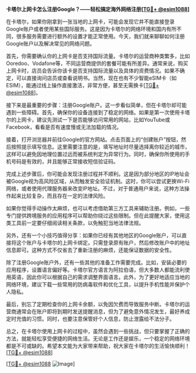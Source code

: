 **卡塔尔上网卡怎么注册Google？——轻松搞定海外网络注册[[TG💪+ @esim1088](https://t.me/s/esim1088)]**

在卡塔尔，如果你刚拿到一张当地的上网卡，可能会发现它并不能直接登录Google账户或者使用某些国际服务。这是因为卡塔尔的网络环境和国内有所不同，很多服务需要进行额外的设置才能正常使用。今天，我们就来聊聊如何注册Google账户以及解决常见的网络问题。

首先，你需要确认你的上网卡是否支持国际流量。卡塔尔的运营商种类繁多，比如Ooredoo、Vodafone等，不同运营商提供的套餐可能有所差异。通常来说，购买上网卡时，店员会告诉你该卡是否支持国际流量以及具体的资费情况。如果不确定，可以直接询问店员或查看说明书。当然，现在也有不少智能eSIM卡（如ESIM），能通过线上操作直接激活，非常方便，甚至无需换卡[[TG💪+ @esim1088](https://t.me/s/esim1088)]。

接下来是最重要的步骤：注册Google账户。这一步看似简单，但在卡塔尔却可能遇到一些障碍。首先，确保你的设备连接到了稳定的网络。如果是第一次使用卡塔尔的上网卡，建议先测试一下是否能够访问常用的网站，比如YouTube或Facebook，看看是否有速度慢或无法加载的情况。

接着，打开浏览器并前往Google的官方网站。点击页面上的“创建账户”按钮，然后按照提示填写信息。这里需要注意的是，填写地址时尽量选择离你较近的城市，这样可以避免因地理位置过远而被系统判定为异常行为。同时，确保你所使用的手机号码是有效的，并且能够正常接收短信验证码。

完成上述步骤后，你可能会发现注册过程并不顺利。这是因为部分地区的IP地址会被Google视为高风险区域，从而触发安全验证机制。这时，你可以尝试更换Wi-Fi网络，或者使用代理服务器来改变IP地址。不过，对于普通用户来说，这种方法操作起来比较复杂，而且存在一定的法律风险。

如果你觉得手动操作太麻烦，也可以考虑借助第三方工具来辅助注册。例如，一些专门提供跨境服务的应用程序可以帮助你绕过这些限制。但在此提醒大家，使用这类工具前一定要仔细阅读相关条款，以免触犯当地法律法规。

另外，还有一个小技巧值得分享：如果你已经有其他地区的Google账户，可以直接将这个账户与卡塔尔的上网卡绑定。只需登录原有账户，然后修改账户中的地址信息即可。这种方式不仅省去了重新注册的麻烦，还能保证数据的安全性。

除了注册Google账户外，还有一些其他的准备工作需要完成。比如，安装必要的应用程序，设置语言偏好等。卡塔尔官方语言为阿拉伯语，但大多数人都能流利使用英语，因此你可以根据自己的需求调整界面语言。此外，为了更好地适应当地的网络环境，建议下载一些常用的防病毒软件和优化工具，以提升手机性能并保护个人隐私。

最后，别忘了定期检查你的上网卡余额，以免因欠费而导致服务中断。卡塔尔的运营商通常会在账户即将到期时发送提醒消息，但为了避免意外情况发生，最好养成定时充值的习惯。同时，也要注意保管好个人信息，防止泄露给不法分子。

总之，在卡塔尔使用上网卡的过程中，虽然会遇到一些挑战，但只要掌握了正确的方法，就能轻松享受便捷的网络生活。无论是工作还是娱乐，一个稳定的网络环境都是不可或缺的。希望本文能为大家带来帮助，祝大家在卡塔尔的生活愉快顺利！[[TG💪+ @esim1088](https://t.me/s/esim1088)]

[[TG💪+ @esim1088](https://t.me/s/esim1088) ![Image](https://i.postimg.cc/4NQfJmqS/Snipaste-2025-05-13-00-14-12.png)]